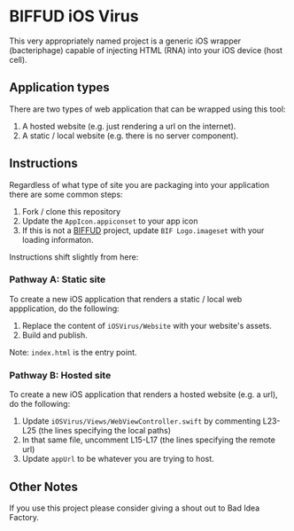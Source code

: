 # BIFFUD iOS Virus

This very appropriately named project is a generic iOS wrapper (bacteriphage) capable of injecting HTML (RNA) into your iOS device (host cell).

## Application types

There are two types of web application that can be wrapped using this tool:

1. A hosted website (e.g. just rendering a url on the internet).
2. A static / local website (e.g. there is no server component).

## Instructions

Regardless of what type of site you are packaging into your application there are some common steps:

1. Fork / clone this repository
2. Update the `AppIcon.appiconset` to your app icon
3. If this is not a [BIFFUD](https://biffud.com) project, update `BIF Logo.imageset` with your loading informaton.

Instructions shift slightly from here:

### Pathway A: Static site

To create a new iOS application that renders a static / local web appplication, do the following:

1. Replace the content of `iOSVirus/Website` with your website's assets.
2. Build and publish.

Note: `index.html` is the entry point.

### Pathway B: Hosted site
To create a new iOS application that renders a hosted website (e.g. a url), do the following:

1. Update `iOSVirus/Views/WebViewController.swift` by commenting L23-L25 (the lines specifying the local paths)
2. In that same file, uncomment L15-L17 (the lines specifying the remote url)
3. Update `appUrl` to be whatever you are trying to host.

## Other Notes

If you use this project please consider giving a shout out to Bad Idea Factory.